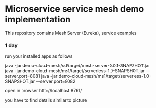 # Microservice service mesh demo implementation

This repository contains Mesh Server (Eureka), service examples

### 1 day
run your installed apps as follows

java -jar demo-cloud-mesh/sd/target/mesh-server-0.0.1-SNAPSHOT.jar
java -jar demo-cloud-mesh/ms1/target/serverless-1.0-SNAPSHOT.jar --server.port=8081 
java -jar demo-cloud-mesh/ms1/target/serverless-1.0-SNAPSHOT.jar --server.port=8082

open in browser 
http://localhost:8761/

you have to find details similar to picture 